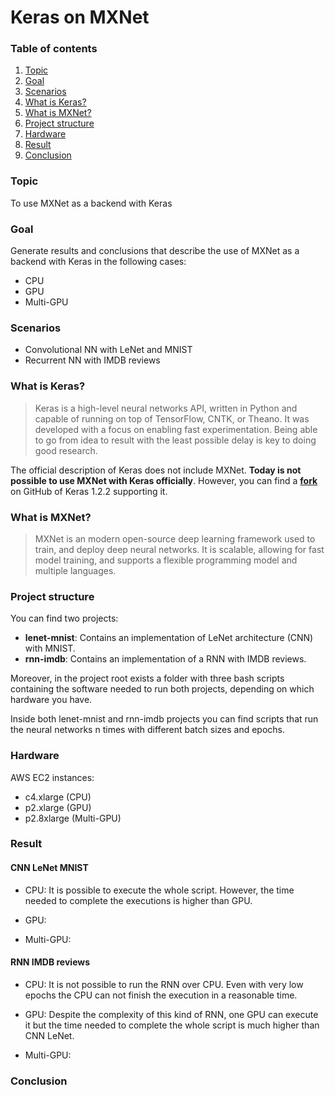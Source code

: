 # Keras on MXNet

### Table of contents
1. [Topic](#topic)
2. [Goal](#goal)
3. [Scenarios](#scenarios)
4. [What is Keras?](#what_is_keras)
5. [What is MXNet?](#what_is_mxnet)
6. [Project structure](#project_structure)
7. [Hardware](#hardware)
8. [Result](#result)
9. [Conclusion](#conclusion)

### Topic <a name="topic"></a>

To use MXNet as a backend with Keras

### Goal <a name="goal"></a>

Generate results and conclusions that describe the use of MXNet as a backend with Keras in the following cases:

* CPU
* GPU
* Multi-GPU

### Scenarios <a name="scenarios"></a>

* Convolutional NN with LeNet and MNIST
* Recurrent NN with IMDB reviews

### What is Keras? <a name="what_is_keras"></a>

>Keras is a high-level neural networks API, written in Python and capable of
running on top of TensorFlow, CNTK, or Theano. It was developed with a focus on
enabling fast experimentation. Being able to go from idea to result with the
least possible delay is key to doing good research.

The official description of Keras does not include MXNet. **Today is not possible
to use MXNet with Keras officially**. However, you can find a [**fork**](https://github.com/dmlc/keras)
on GitHub of Keras 1.2.2 supporting it.

### What is MXNet? <a name="what_is_mxnet"></a>

>MXNet is an modern open-source deep learning framework used to train,
and deploy deep neural networks. It is scalable, allowing for fast model training,
and supports a flexible programming model and multiple languages.

### Project structure <a name="project_structure"></a>

You can find two projects:

* **lenet-mnist**: Contains an implementation of LeNet architecture (CNN) with MNIST.
* **rnn-imdb**: Contains an implementation of a RNN with IMDB reviews.

Moreover, in the project root exists a folder with three bash scripts containing the software needed to run both projects, depending on which hardware you have.

Inside both lenet-mnist and rnn-imdb projects you can find scripts that run the neural networks n times with different batch sizes and epochs.

### Hardware <a name="hardware"></a>

AWS EC2 instances:

* c4.xlarge (CPU)
* p2.xlarge (GPU)
* p2.8xlarge (Multi-GPU)


### Result <a name="result"></a>

#### CNN LeNet MNIST  <a name="result_lenet"></a>

* CPU: It is possible to execute the whole script. However, the time needed to complete the executions is higher than GPU.

* GPU:

* Multi-GPU:

#### RNN IMDB reviews <a name="result_rnn_imdb"></a>

* CPU: It is not possible to run the RNN over CPU. Even with very low epochs the CPU can not finish the execution in a reasonable time.

* GPU: Despite the complexity of this kind of RNN, one GPU can execute it but the time needed to complete the whole script is much higher than CNN LeNet.

* Multi-GPU:

### Conclusion <a name="conclusion"></a>
